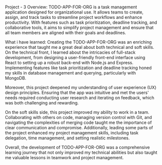Project - 3
Overview:
TODO-APP-FOR-ORG is a task management application designed for organizational use. It allows teams to create, assign, and track tasks to streamline project workflows and enhance productivity. With features such as task prioritization, deadline tracking, and collaborative tools, it aims to simplify project management and ensure that all team members are aligned with their goals and deadlines.

What i have learned:
Creating the TODO-APP-FOR-ORG was an enriching experience that taught me a great deal about both technical and soft skills. On the technical front, I learned about the intricacies of full-stack development, from designing a user-friendly front-end interface using React to setting up a robust back-end with Node.js and Express. Implementing features like task prioritization and deadline tracking honed my skills in database management and querying, particularly with MongoDB.

Moreover, this project deepened my understanding of user experience (UX) design principles. Ensuring that the app was intuitive and met the users' needs required conducting user research and iterating on feedback, which was both challenging and rewarding.

On the soft skills side, this project improved my ability to work in a team. Collaborating with others on code, managing version control with Git, and navigating the complexities of merging code taught me the importance of clear communication and compromise. Additionally, leading some parts of the project enhanced my project management skills, including task delegation, time management, and setting realistic milestones.

Overall, the development of TODO-APP-FOR-ORG was a comprehensive learning journey that not only improved my technical abilities but also taught me valuable lessons in teamwork and project management.


